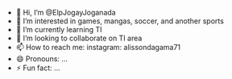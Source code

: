 - 👋 Hi, I’m @ElpJogayJoganada
- 👀 I’m interested in games, mangas, soccer, and another sports
- 🌱 I’m currently learning TI
- 💞️ I’m looking to collaborate on TI area
- 📫 How to reach me: instagram: alissondagama71
- 😄 Pronouns: ...
- ⚡ Fun fact: ...

<!---
ElpJogayJoganada/ElpJogayJoganada is a ✨ special ✨ repository because its `README.md` (this file) appears on your GitHub profile.
You can click the Preview link to take a look at your changes.
--->
